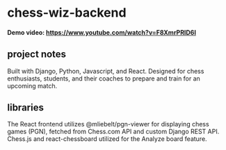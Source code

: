 # chess-wiz-backend

#### Demo video: https://www.youtube.com/watch?v=F8XmrPRID6I

## project notes
Built with Django, Python, Javascript, and React. 
Designed for chess enthusiasts, students, and their coaches to prepare and train for an upcoming match.

## libraries
The React frontend utilizes @mliebelt/pgn-viewer for displaying chess games (PGN), fetched from Chess.com API and custom Django REST API.
Chess.js and react-chessboard utilized for the Analyze board feature.


